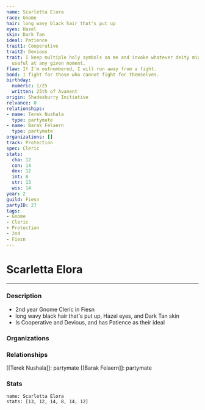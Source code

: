 ```yaml
---
name: Scarletta Elora
race: Gnome
hair: long wavy black hair that's put up
eyes: Hazel
skin: Dark Tan
ideal: Patience
trait1: Cooperative
trait2: Devious
trait: I keep multiple holy symbols on me and invoke whatever deity might come in
  useful at any given moment.
flaw: If I'm outnumbered, I will run away from a fight.
bond: I fight for those who cannot fight for themselves.
birthday:
  numeric: 1/25
  written: 25th of Avanent
origin: Shadesburry Initiative
relvance: 0
relationships:
- name: Terek Nushala
  type: partymate
- name: Barak Felaern
  type: partymate
organizations: []
track: Protection
spec: Cleric
stats:
  cha: 12
  con: 14
  dex: 12
  int: 8
  str: 13
  wis: 14
year: 2
guild: Fiesn
partyID: 27
tags:
- Gnome
- Cleric
- Protection
- 2nd
- Fiesn
---
```

# Scarletta Elora
---
### Description
- 2nd year Gnome Cleric in Fiesn
- long wavy black hair that's put up, Hazel eyes, and Dark Tan skin
- Is Cooperative and Devious, and has Patience as their ideal

### Organizations
### Relationships
[[Terek Nushala]]: partymate
[[Barak Felaern]]: partymate
### Stats
```statblock
name: Scarletta Elora
stats: [13, 12, 14, 8, 14, 12]
```